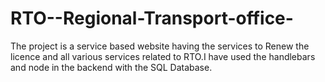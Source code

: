 # RTO--Regional-Transport-office-
The project is a service based website having the services to Renew the licence and all various services related to RTO.I have used the handlebars and node in the backend with the SQL Database.

